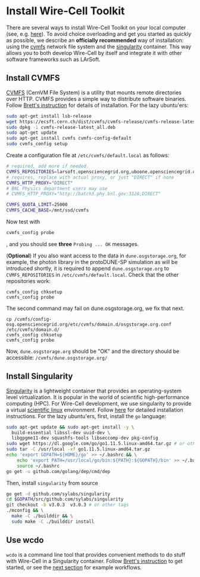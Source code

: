 # Install Wire-Cell Toolkit

<!---
[[toc]]
--->

There are several ways to install Wire-Cell Toolkit on your local computer (see, e.g. [here](https://wirecell.github.io/manual.html#outline-container-orga7919bf)). To avoid choice overloading and get you started as quickly as possible, we describe an **officially recommended** way of installation: using the [cvmfs](https://cernvm.cern.ch/) network file system and the [singularity](https://singularity.lbl.gov/) container. This way allows you to both develop Wire-Cell by itself and integrate it with other software frameworks such as LArSoft.

## Install CVMFS
[CVMFS](https://cernvm.cern.ch/) (CernVM File System) is a utility that mounts remote directories over HTTP. CVMFS provides a simple way to distribute software binaries. Follow [Brett's instruction](https://github.com/WireCell/wire-cell-singularity/blob/master/cvmfs.org) for details of installation. For the lazy ubuntu'ers:

```bash
sudo apt-get install lsb-release
wget https://ecsft.cern.ch/dist/cvmfs/cvmfs-release/cvmfs-release-latest_all.deb
sudo dpkg -i cvmfs-release-latest_all.deb
sudo apt-get update
sudo apt-get install cvmfs cvmfs-config-default
sudo cvmfs_config setup
```

Create a configuration file at `/etc/cvmfs/default.local` as follows:
```bash
# required, add more if needed.
CVMFS_REPOSITORIES=larsoft.opensciencegrid.org,uboone.opensciencegrid.org,dune.opensciencegrid.org
# requires, replace with actual proxy, or just "DIRECT" if none
CVMFS_HTTP_PROXY="DIRECT"
# BNL Physics department users may use
# CVMFS_HTTP_PROXY="http://batch3.phy.bnl.gov:3128;DIRECT"

CVMFS_QUOTA_LIMIT=25000
CVMFS_CACHE_BASE=/mnt/ssd/cvmfs
```

Now test with
```bash
cvmfs_config probe
```
, and you should see **three** `Probing ... OK` messages.

(**Optional**) If you also want access to the data in `dune.osgstorage.org`, for example, the photon library in the protoDUNE-SP simulation as will be introduced shortly, it is required to append `dune.osgstorage.org` to `CVMFS_REPOSITORIES` in `/etc/cvmfs/default.local`. Check that the other repositories work:
```
cvmfs_config chksetup
cvmfs_config probe
```
The second command may fail on dune.osgstorage.org, we fix that next. 
```
cp /cvmfs/config-osg.opensciencegrid.org/etc/cvmfs/domain.d/osgstorage.org.conf /etc/cvmfs/domain.d/
cvmfs_config chksetup
cvmfs_config probe
```
Now, `dune.osgstorage.org` should be "OK" and the directory should be accessible: `/cvmfs/dune.osgstorage.org/`

<!--
Alternatively, two files needs to be created in `/etc/cvmfs/default.d/`.
```
# /etc/cvmfs/default.d/60-osg.conf
#
# DO NOT EDIT THIS FILE
# It will be replaced on upgrade. To override, edit /etc/cvmfs/default.local
#
CVMFS_SEND_INFO_HEADER=yes
CVMFS_KEYS_DIR=/etc/cvmfs/keys/opensciencegrid.org
CVMFS_USE_GEOAPI=yes
CVMFS_CONFIG_REPOSITORY=config-osg.opensciencegrid.org
CVMFS_CONFIG_REPO_REQUIRED=yes
CVMFS_FALLBACK_PROXY=http://cvmfsbproxy.cern.ch:3126;http://cvmfsbproxy.fnal.gov:3126

# /etc/cvmfs/default.d/config-osg.opensciencegrid.org.conf (single line)
CVMFS_SERVER_URL=http://cvmfs-s1bnl.opensciencegrid.org:8000/cvmfs/@fqrn@;http://cvmfs-s1fnal.opensciencegrid.org:8000/cvmfs/@fqrn@;http://cvmfs-s1goc.opensciencegrid.org:8000/cvmfs/@fqrn@
```
-->

## Install Singularity

[Singularity](https://singularity.lbl.gov/) is a lightweight container that provides an operating-system level virtualization. It is popular in the world of scientific high-performance computing (HPC). For Wire-Cell development, we use singularity to provide a virtual [scientific linux](https://www.scientificlinux.org/) environment. Follow [here](https://sylabs.io/guides/3.0/user-guide/installation.html) for detailed installation instructions. For the lazy ubuntu'ers, first, install the `go` language:
```bash
sudo apt-get update && sudo apt-get install -y \
  build-essential libssl-dev uuid-dev \
  libgpgme11-dev squashfs-tools libseccomp-dev pkg-config
sudo wget https://dl.google.com/go/go1.11.5.linux-amd64.tar.gz # or other versions
sudo tar -C /usr/local -xf go1.11.5.linux-amd64.tar.gz
echo 'export GOPATH=${HOME}/go' >> ~/.bashrc && \
    echo 'export PATH=/usr/local/go/bin:${PATH}:${GOPATH}/bin' >> ~/.bashrc && \
    source ~/.bashrc
go get -u github.com/golang/dep/cmd/dep
```
Then, install `singularity` from source
```bash
go get -d github.com/sylabs/singularity
cd $GOPATH/src/github.com/sylabs/singularity
git checkout -b v3.0.3  v3.0.3 # or other tags
./mconfig && \
  make -C ./builddir && \
  sudo make -C ./builddir install
```

## Use wcdo
`wcdo` is a command line tool that provides convenient methods to do stuff with Wire-Cell in a Singularity container. Follow [Brett's instruction](https://github.com/WireCell/wire-cell-singularity/blob/master/wcdo.org) to get started, or see the [next section](workflow) for example workflows.

<!-- ::: tip
**TIP**: I usually create a symlink at `/usr/local/bin/wcdo` to point to the [wcdo.sh](https://raw.githubusercontent.com/WireCell/wire-cell-singularity/master/wcdo.sh) file in the cloned [wire-cell-singularity](https://github.com/WireCell/wire-cell-singularity) repository.
::: -->

<!--
::: tip TIP
This is a tip
:::

::: warning WARNING
This is a warning
:::

::: danger STOP
This is a dangerous, don't do it
:::

-->
